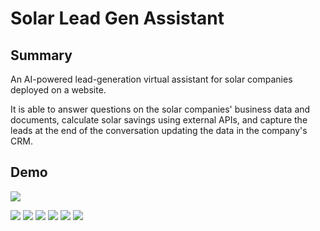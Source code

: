 # Solar Lead Gen Assistant

## Summary
An AI-powered lead-generation virtual assistant for solar companies deployed on a website.

It is able to answer questions on the solar companies' business data and documents, calculate solar savings using external APIs, and capture the leads at the end of the conversation updating the data in the company's CRM.

## Demo
![](images/chatwidget.png)

![](images/intro.png)
![](images/kb.png)
![](images/calculation.png)
![](images/calculations2.png)
![](images/leadcapture.png)
![](images/airtablecrm.png)
